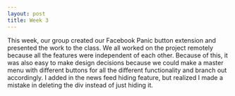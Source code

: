 ```yaml
---
layout: post
title: Week 3
---
```


This week, our group created our Facebook Panic button extension and presented the work to the class. We all worked on the project remotely because all the features were independent of each other. Because of this, it was also easy to make design decisions because we could make a master menu with different buttons for all the different functionality and branch out accordingly. I added in the news feed hiding feature, but realized I made a mistake in deleting the div instead of just hiding it. 
